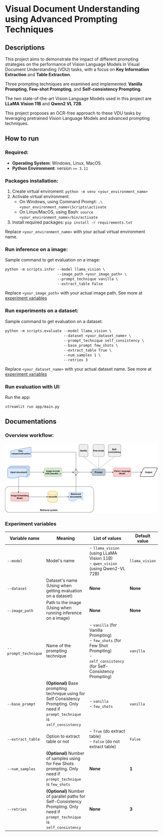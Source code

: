 # Visual Document Understanding using Advanced Prompting Techniques

## **Descriptions**

This project aims to demonstrate the impact of different prompting strategies on the performance of Vision Language Models in Visual Document Understanding (VDU) tasks, with a focus on **Key Information Extraction** and **Table Extraction**. 

Three prompting techniques are examined and implemented: **Vanilla Prompting**, **Few-shot Prompting**, and **Self-consistency Prompting**. 

The two state-of-the-art Vision Language Models used in this project are **LLaMA Vision 11B** and **Qwen2 VL 72B**.

This project proposes an OCR-free approach to these VDU tasks by leveraging pretrained Vision Language Models and advanced prompting techniques.

## **How to run**

### **Required:**
- **Operating System**: Windows, Linux, MacOS
- **Python Environment**: version `>= 3.11`

### **Packages installation:**
1. Create virtual enviroment: `python -m venv <your_environment_name>`
2. Activate virtual environment:
    - On Windows, using Command Prompt: `.\<your_environment_name>\Scripts\activate`
    - On Linux/MacOS, using Bash: `source <your_environment_name>/bin/activate`
3. Install required packages: `pip install -r requirements.txt`

Replace `<your_environment_name>` with your actual virtual environment name.

### **Run inference on a image:**
Sample command to get evaluation on a image:

```
python -m scripts.infer --model llama_vision \
                        --image_path <your_image_path> \
                        --prompt_technique vanilla \
                        --extract_table False
```

Replace `<your_image_path>` with your actual image path. See more at [experiment variables](#experiment-variables)

### **Run experiments on a dataset:**
Sample command to get evaluation on a dataset:

```
python -m scripts.evaluate --model llama_vision \
                           --dataset <your_dataset_name> \
                           --prompt_technique self_consistency \
                           --base_prompt few_shots \
                           --extract_table True \
                           --num_samples 1 \
                           --retries 3
```

Replace `<your_dataset_name>` with your actual dataset name. See more at [experiment variables](#experiment-variables)

### Run evaluation with UI:
Run the app:
```
streamlit run app/main.py
```

## Documentations
### **Overview workflow:**

![Workflow](docs/workflow.png)

### Experiment variables

| Variable name | Meaning | List of values | Default value |
|----------|----------|----------| ---------- |
| `--model` | Model's name | - `llama_vision` (using LLaMA Vision 11B)<br>- `qwen_vision` (using Qwen2-VL 72B) | `llama_vision`  |
| `--dataset` | Dataset's name (Using when getting evaluation on a dataset) | **None** | **None** |
| `--image_path` | Path to the image (Using when running inference on a image) | **None** | **None** |
| `--prompt_technique` | Name of the prompting technique | - `vanilla` (for Vanilla Prompting)<br>- `few_shots` (for Few Shot Prompting)<br>- `self_consistency` (for Self-Consistency Prompting) | `vanilla` |
| `--base_prompt` | **(Optional)** Base prompting technique using for Self Consistency Prompting. Only need if `prompt_technique` is `self_consistency` | - `vanilla`<br>- `few_shots` | `vanilla` |
| `--extract_table` | Option to extract table or not | - `True` (do extract table)<br>- `False` (do not extract table) | `False` |
| `--num_samples` | **(Optional)** Number of samples using for Few Shots prompting. Only need if `prompt_technique` is `few_shots`  | **None** | **1** |
| `--retries` | **(Optional)** Number of parallel paths for Self-Consistency Prompting. Only need if `prompt_technique` is `self_consistency` | **None** | **3** |